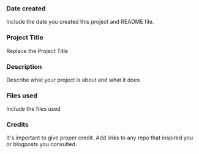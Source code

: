 >
### Date created
Include the date you created this project and README file.
### Project Title
Replace the Project Title

### Description
Describe what your project is about and what it does
### Files used
Include the files used



### Credits
It's important to give proper credit. Add links to any repo that inspired you or blogposts you consulted.


